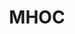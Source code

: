 ---
title: MHOC
crosslinks:
- MHOCConservatives
- MHOCUKIP
- MHOCPress
- MHOL
- MHOCLiberalDemocrats
- mstormont
- youtubefactsbot
- MHOCMeta
- MHOCNUP
- DowningStreet
- MHoCCampaigning
- MillbankTower
- ModelMonolith
- youtubot
- MHOCStrangersBar
- xkcd
- DailyChronicle
- NoHyphenHyphen
- modelreasonmagazine
- MHOCEndeavour
---